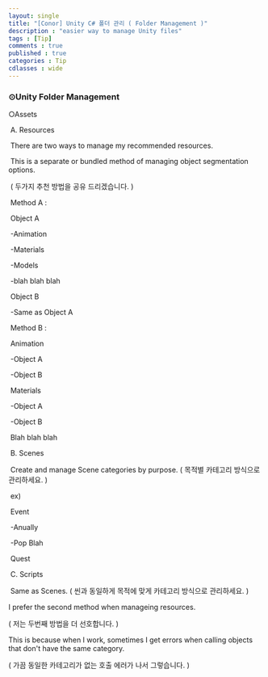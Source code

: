 ```yaml
---
layout: single
title: "[Conor] Unity C# 폴더 관리 ( Folder Management )"
description : "easier way to manage Unity files"
tags : [Tip]
comments : true
published : true
categories : Tip
cdlasses : wide
---
```


### ⊙Unity Folder Management

○Assets

​	A. Resources

​		There are two ways to manage my recommended resources.

​		This is a separate or bundled method of managing object segmentation options.

​		( 두가지 추천 방법을 공유 드리겠습니다. )

​		Method A :

​			Object A

​				-Animation

​				-Materials

​				-Models

​				-blah blah blah

​			Object B

​				-Same as Object A



​		Method B :

​			Animation

​				-Object A

​				-Object B

​			Materials

​				-Object A

​				-Object B

​			Blah blah blah

​	B. Scenes

​		Create and manage Scene categories by purpose. ( 목적별 카테고리 방식으로 관리하세요. )

​		ex)

​			Event

​				-Anually

​				-Pop Blah

​			Quest

​	C. Scripts

​		Same as Scenes. ( 씬과 동일하게 목적에 맞게 카테고리 방식으로 관리하세요. )



I prefer the second method when manageing resources.

( 저는 두번째 방법을 더 선호합니다. )

This is because when I work, sometimes I get errors when calling objects that don't have the same category.

( 가끔 동일한 카테고리가 없는 호출 에러가 나서 그렇습니다. )